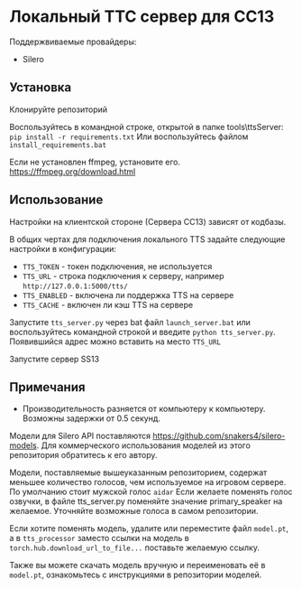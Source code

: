 # Локальный ТТС сервер для СС13
Поддержвиваемые провайдеры:
- Silero

## Установка

Клонируйте репозиторий

Воспользуйтесь в командной строке, открытой в папке tools\ttsServer: `pip install -r requirements.txt`
Или воспользуйтесь файлом `install_requirements.bat`

Если не установлен ffmpeg, установите его. https://ffmpeg.org/download.html

## Использование

Настройки на клиентской стороне (Сервера СС13) зависят от кодбазы.

В общих чертах для подключения локального TTS задайте следующие настройки в конфигурации:

- `TTS_TOKEN` - токен подключения, не используется
- `TTS_URL` - строка подключения к серверу, например `http://127.0.0.1:5000/tts/`
- `TTS_ENABLED` - включена ли поддержка TTS на сервере
- `TTS_CACHE` - включен ли кэш TTS на сервере

Запустите `tts_server.py` через bat файл `launch_server.bat` или воспользуйтесь командной строкой и введите `python tts_server.py`.
Появившийся адрес можно вставить на место `TTS_URL`

Запустите сервер SS13

## Примечания

- Производительность разняется от компьютеру к компьютеру. Возможны задержки от 0.5 секунд.

Модели для Silero API поставляются https://github.com/snakers4/silero-models. 
Для коммерческого использования моделей из этого репозитория обратитесь к его автору.

Модели, поставляемые вышеуказанным репозиторием, содержат меньшее количество голосов, чем используемое на игровом сервере.
По умолчанию стоит мужской голос `aidar`
Если желаете поменять голос озвучки, в файле tts_server.py поменяйте значение primary_speaker на желаемое.
Уточняйте возможные голоса в самом репозитории.

Если хотите поменять модель, удалите или переместите файл `model.pt`, а в `tts_processor` заместо ссылки на модель в `torch.hub.download_url_to_file...`
поставьте желаемую ссылку.

Также вы можете скачать модель вручную и переименовать её в `model.pt`, ознакомьтесь с инструкциями в репозитории моделей.
